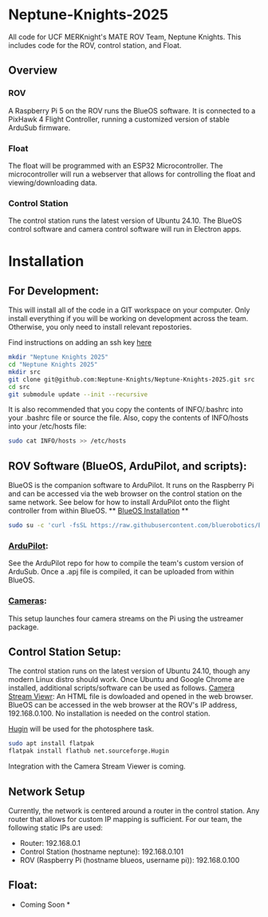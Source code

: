 # Neptune-Knights-2025
All code for UCF MERKnight's MATE ROV Team, Neptune Knights.
This includes code for the ROV, control station, and Float.


## Overview
### ROV
A Raspberry Pi 5 on the ROV runs the BlueOS software. It is connected to a PixHawk 4 Flight Controller, running a customized version of stable ArduSub firmware. 

### Float
The float will be programmed with an ESP32 Microcontroller. The microcontroller will run a webserver that allows for controlling the float and viewing/downloading data.

### Control Station
The control station runs the latest version of Ubuntu 24.10. The BlueOS control software and camera control software will run in Electron apps.


# Installation
## For Development:
This will install all of the code in a GIT workspace on your computer. Only install everything if you will be working on development across the team. Otherwise, you only need to install relevant repostories.

Find instructions on adding an ssh key [here](https://docs.github.com/en/authentication/connecting-to-github-with-ssh/adding-a-new-ssh-key-to-your-github-account)

```bash
mkdir "Neptune Knights 2025"
cd "Neptune Knights 2025"
mkdir src
git clone git@github.com:Neptune-Knights/Neptune-Knights-2025.git src
cd src
git submodule update --init --recursive
```

It is also recommended that you copy the contents of INFO/.bashrc into your .bashrc file or source the file.
Also, copy the contents of INFO/hosts into your /etc/hosts file:
```bash
sudo cat INFO/hosts >> /etc/hosts
```

## ROV Software (BlueOS, ArduPilot, and scripts):

BlueOS is the companion software to ArduPilot. It runs on the Raspberry Pi and can be accessed via the web browser on the control station on the same network. See below for how to install ArduPilot onto the flight controller from within BlueOS. 
** [BlueOS Installation](https://github.com/bluerobotics/BlueOS/tree/master/install) **
```bash
sudo su -c 'curl -fsSL https://raw.githubusercontent.com/bluerobotics/BlueOS/master/install/install.sh | bash'
```

### [ArduPilot](https://github.com/Neptune-Knights/ardupilot):
See the ArduPilot repo for how to compile the team's custom version of ArduSub.
Once a .apj file is compiled, it can be uploaded from within BlueOS. 
 
### [Cameras](https://github.com/Neptune-Knights/Neptune-Knights-2025/tree/main/ustreamer%20launch):
This setup launches four camera streams on the Pi using the ustreamer package.
 
## Control Station Setup:
The control station runs on the latest version of Ubuntu 24.10, though any modern Linux distro should work. Once Ubuntu and Google Chrome are installed, additional scripts/software can be used as follows.
[Camera Stream Viewr](https://github.com/Neptune-Knights/Neptune-Knights-2025/tree/main/stream%20viewer): An HTML file is dowloaded and opened in the web browser. 
BlueOS can be accessed in the web browser at the ROV's IP address, 192.168.0.100. No installation is needed on the control station.

[Hugin](https://hugin.sourceforge.io/) will be used for the photosphere task.
```bash
sudo apt install flatpak
flatpak install flathub net.sourceforge.Hugin
``` 
Integration with the Camera Stream Viewer is coming.

## Network Setup
Currently, the network is centered around a router in the control station. Any router that allows for custom IP mapping is sufficient. 
For our team, the following static IPs are used:
- Router: 192.168.0.1
- Control Station (hostname neptune): 192.168.0.101
- ROV (Raspberry Pi (hostname blueos, username pi)): 192.168.0.100


## Float:
* Coming Soon *

